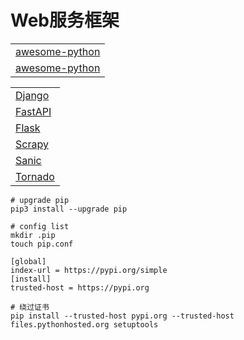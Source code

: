 # Web服务框架
|                                                                       |
|-----------------------------------------------------------------------|
| [awesome-python](https://github.com/vinta/awesome-python)             |
| [awesome-python](https://github.com/donnemartin/system-design-primer) |

|                                                  |
|--------------------------------------------------|
| [Django](https://github.com/django/django)       |
| [FastAPI](https://github.com/tiangolo/fastapi)   |
| [Flask](https://github.com/pallets/flask)        |
| [Scrapy](https://github.com/scrapy/scrapy)       |
| [Sanic](https://github.com/sanic-org/sanic)      |
| [Tornado](https://github.com/tornadoweb/tornado) |

```shell
# upgrade pip
pip3 install --upgrade pip

# config list
mkdir .pip
touch pip.conf

[global]
index-url = https://pypi.org/simple
[install]
trusted-host = https://pypi.org

# 绕过证书
pip install --trusted-host pypi.org --trusted-host files.pythonhosted.org setuptools
```

